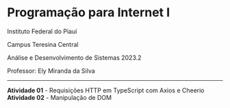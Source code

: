 # Programação para Internet I

Instituto Federal do Piauí

Campus Teresina Central

Análise e Desenvolvimento de Sistemas 2023.2

Professor: Ely Miranda da Silva

---

**Atividade 01** - Requisições HTTP em TypeScript com Axios e Cheerio
**Atividade 02** - Manipulação de DOM